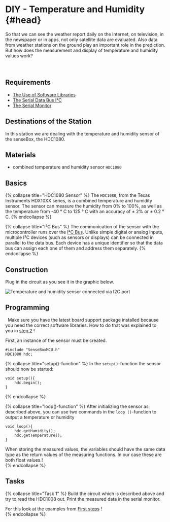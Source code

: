 # DIY - Temperature and Humidity {#head}

<div class="description">So that we can see the weather report daily on the Internet, on television, in the newspaper or in apps, not only satellite data are evaluated. Also data from weather stations on the ground play an important role in the prediction. But how does the measurement and display of temperature and humidity values work?</div>
<div class="line">
    <br>
    <br>
</div>



## Requirements
- [The Use of Software Libraries](../../erste-schritte/board-support-packages-installieren.md)
- [The Serial Data Bus I²C](../../grundlagen/serielle_datenbus.md)
- [The Serial Monitor](../../grundlagen/der_serielle_monitor.md)

## Destinations of the Station
In this station we are dealing with the temperature and humidity sensor of the senseBox, the HDC1080.

## Materials
- combined temperature and humidity sensor `HDC1080`

## Basics
{% collapse title="HDC1080 Sensor" %}
The `HDC1080`, from the Texas Instruments HDX10XX series, is a combined temperature and humidity sensor. The sensor can measure the humidity from 0% to 100%, as well as the temperature from -40 ° C to 125 ° C with an accuracy of ± 2% or ± 0.2 ° C.
{% endcollapse %}

{% collapse title="I²C Bus" %}
The communication of the sensor with the microcontroller runs over the [I²C Bus](../../grundlagen/serielle_datenbus.md).
Unlike simple digital or analog inputs, multiple I²C devices (such as sensors or displays) can be connected in parallel to the data bus.
Each device has a unique identifier so that the data bus can assign each one of them and address them separately.
{% endcollapse %}

## Construction

Plug in the circuit as you see it in the graphic below.


![Temperature and humidity sensor connected via I2C port](../../pictures/diy-station/wired_tempairhumi.jpg)

## Programming

<div class="box_warning">
    <i class="fa fa-info fa-fw" aria-hidden="true" style="color: #42acf3;"></i>
      Make sure you have the latest board support package installed because you need the correct software libraries. How to do that was explained to you in  <a href ="../erste-schritte/board-support-packages-installieren.md">step 2</a> !
</div>

First, an instance of the sensor must be created.
```arduino
#include "SenseBoxMCU.h"
HDC1080 hdc;
```
{% collapse title="setup()-function" %}
In the `setup()`-function the sensor should now be started:
```arduino
void setup(){
    hdc.begin();
}
```

{% endcollapse %}

{% collapse title="loop()-function" %}
After initializing the sensor as described above, you can use two commands in the `loop ()`-function to output a temperature or humidity
```arduino
void loop(){
    hdc.getHumidity();
    hdc.getTemperature();
}
```
<div class="box_info">
    <i class="fa fa-info fa-fw" aria-hidden="true" style="color: #42acf3;"></i>
When storing the measured values, the variables should have the same data type as the return values of the measuring functions. In our case these are both float values.!
</div>
{% endcollapse %}

## Tasks

{% collapse title="Task 1" %}
Build the circuit which is described above and try to read the HDC1008 out. Print the measured data in the serial monitor.
<div class="box_info">
    <i class="fa fa-info fa-fw" aria-hidden="true" style="color: #42acf3;"></i>
    For this look at the examples from <a href="/../../erste-schritte/software-installation.md">First steps</a> !
</div>
{% endcollapse %}
